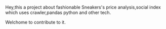 Hey,this a project about fashionable Sneakers's price analysis,social index which uses crawler,pandas python and other tech.

Welchome to contribute to it.
